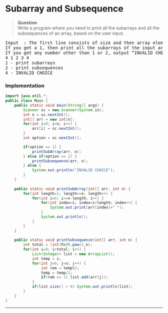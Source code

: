 # Subarray and Subsequence
> **Question**    
> Write a program where you need to print all the subarrays and all the subsequences of an array, based on the user input.       

<pre>
Input  : The first line consists of size and then array elements. The second line of the input has a number, that is either 1 or 2. 
If you get a 1, then print all the subarrays of the input array, if you get 2, then print all the subsequences of the input array. 
If you get any number other than 1 or 2, output “INVALID CHOICE”.
4 1 2 3 4
1 - print subarrays
2 - print subsequences
4 - INVALID CHOICE
</pre>

### Implementation
```java
import java.util.*;
public class Main {
    public static void main(String[] args) {
        Scanner sc = new Scanner(System.in);
        int n = sc.nextInt();
        int[] arr = new int[n];
        for(int i=0; i<n; i++) {
            arr[i] = sc.nextInt();
        }
        int option = sc.nextInt();

        if(option == 1) {
            printSubArray(arr, n);
        } else if(option == 2) {
            printSubsequence(arr, n);
        } else {
            System.out.println("INVALID CHOICE");
        }
    }
    
    public static void printSubArray(int[] arr, int n) {
        for(int length=1; length<=n; length++) {
            for(int i=0; i<=n-length; i++) {
                for(int index=i; index<i+length; index++) {
                    System.out.print(arr[index]+" ");
                } 
                System.out.println();
            }
        }
    }
    
    public static void printSubsequence(int[] arr, int n) {
        int total = (int)Math.pow(2,n);
        for(int i=0; i<total; i++) {
            List<Integer> list = new ArrayList();
            int temp = i;
            for(int j=0; j<n; j++) {
                int rem = temp%2;
                temp = temp/2;
                if(rem == 1) list.add(arr[j]);
            }
            if(list.size() > 0) System.out.println(list);
        }
    }
}
```
---
